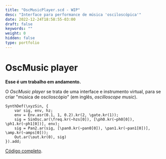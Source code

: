 ```yaml
---
title: "OscMusicPlayer.scd - WIP"
desc: "Interface para performance de música 'osciloscópica'"
date: 2022-12-24T18:58:55-03:00
draft: false
keywords: ""
weight: 0
hidden: false
type: portfolio
---
```

# OscMusic player

**Esse é um trabalho em andamento.**

O _OscMusic player_ se trata de uma interface e instrumento virtual, para se criar "música de osciloscópio" (em inglês, _oscilloscope music_).

```sclang
SynthDef(\xyzSin, {
	var sig, env, hz;
	env = Env.asr(0.1, 1, 0.2).kr(2, \gate.kr(1));
	sig = SinOsc.ar(\freq.kr(~hzs[0]), [\ph0.kr(~ph0[0]), \ph1.kr(~ph1[0])], env);
	sig = Pan2.ar(sig, [\pan0.kr(~pan0[0]), \pan1.kr(~pan1[0])], \amp.kr(~amps[0]));
	Out.ar(\out.kr(0), sig)
}).add;
```

[Código completo](https://github.com/NichSonv/osc-music-interface).